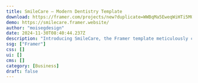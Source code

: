 ```yaml
---
title: SmileCare — Modern Dentistry Template
download: https://framer.com/projects/new?duplicate=WWBqMa5EweqWiHTi5MQS&via=moisegdesign&duplicateType=siteTemplate
demo: https://smilecare.framer.website/
author: "moisegdesign"
date: 2024-11-30T08:40:44.237Z
description: "Introducing SmileCare, the Framer template meticulously crafted to illuminate the brilliance of your dental practice. Immerse yourself in a design that seamlessly blends professionalism with innovation, captivating patients and elevating your online presence."
ssg: ["Framer"]
css: []
ui: []
cms: []
category: [Business]
draft: false
---
```

